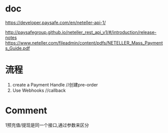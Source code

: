 doc
========================
https://developer.paysafe.com/en/neteller-api-1/

http://paysafegroup.github.io/neteller_rest_api_v1/#/introduction/release-notes
https://www.neteller.com/fileadmin/content/pdfs/NETELLER_Mass_Payments_Guide.pdf


流程
========================
1. create a Payment Handle //创建pre-order
2. Use Webhooks  //callback


Comment
===============
1预充值/提现是同一个接口,通过参数来区分